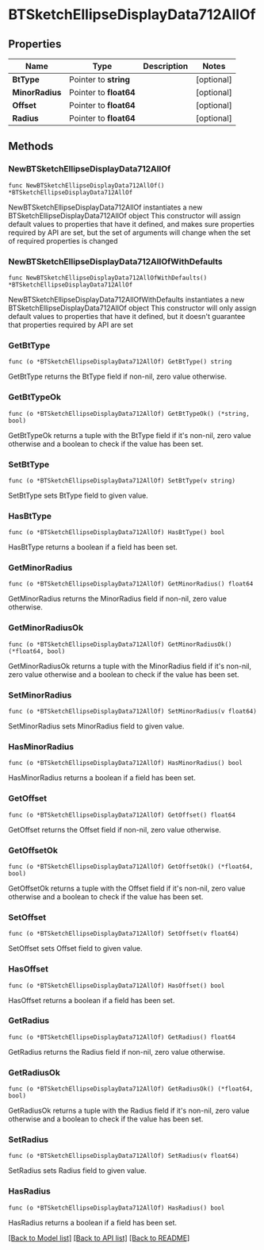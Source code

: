 # BTSketchEllipseDisplayData712AllOf

## Properties

Name | Type | Description | Notes
------------ | ------------- | ------------- | -------------
**BtType** | Pointer to **string** |  | [optional] 
**MinorRadius** | Pointer to **float64** |  | [optional] 
**Offset** | Pointer to **float64** |  | [optional] 
**Radius** | Pointer to **float64** |  | [optional] 

## Methods

### NewBTSketchEllipseDisplayData712AllOf

`func NewBTSketchEllipseDisplayData712AllOf() *BTSketchEllipseDisplayData712AllOf`

NewBTSketchEllipseDisplayData712AllOf instantiates a new BTSketchEllipseDisplayData712AllOf object
This constructor will assign default values to properties that have it defined,
and makes sure properties required by API are set, but the set of arguments
will change when the set of required properties is changed

### NewBTSketchEllipseDisplayData712AllOfWithDefaults

`func NewBTSketchEllipseDisplayData712AllOfWithDefaults() *BTSketchEllipseDisplayData712AllOf`

NewBTSketchEllipseDisplayData712AllOfWithDefaults instantiates a new BTSketchEllipseDisplayData712AllOf object
This constructor will only assign default values to properties that have it defined,
but it doesn't guarantee that properties required by API are set

### GetBtType

`func (o *BTSketchEllipseDisplayData712AllOf) GetBtType() string`

GetBtType returns the BtType field if non-nil, zero value otherwise.

### GetBtTypeOk

`func (o *BTSketchEllipseDisplayData712AllOf) GetBtTypeOk() (*string, bool)`

GetBtTypeOk returns a tuple with the BtType field if it's non-nil, zero value otherwise
and a boolean to check if the value has been set.

### SetBtType

`func (o *BTSketchEllipseDisplayData712AllOf) SetBtType(v string)`

SetBtType sets BtType field to given value.

### HasBtType

`func (o *BTSketchEllipseDisplayData712AllOf) HasBtType() bool`

HasBtType returns a boolean if a field has been set.

### GetMinorRadius

`func (o *BTSketchEllipseDisplayData712AllOf) GetMinorRadius() float64`

GetMinorRadius returns the MinorRadius field if non-nil, zero value otherwise.

### GetMinorRadiusOk

`func (o *BTSketchEllipseDisplayData712AllOf) GetMinorRadiusOk() (*float64, bool)`

GetMinorRadiusOk returns a tuple with the MinorRadius field if it's non-nil, zero value otherwise
and a boolean to check if the value has been set.

### SetMinorRadius

`func (o *BTSketchEllipseDisplayData712AllOf) SetMinorRadius(v float64)`

SetMinorRadius sets MinorRadius field to given value.

### HasMinorRadius

`func (o *BTSketchEllipseDisplayData712AllOf) HasMinorRadius() bool`

HasMinorRadius returns a boolean if a field has been set.

### GetOffset

`func (o *BTSketchEllipseDisplayData712AllOf) GetOffset() float64`

GetOffset returns the Offset field if non-nil, zero value otherwise.

### GetOffsetOk

`func (o *BTSketchEllipseDisplayData712AllOf) GetOffsetOk() (*float64, bool)`

GetOffsetOk returns a tuple with the Offset field if it's non-nil, zero value otherwise
and a boolean to check if the value has been set.

### SetOffset

`func (o *BTSketchEllipseDisplayData712AllOf) SetOffset(v float64)`

SetOffset sets Offset field to given value.

### HasOffset

`func (o *BTSketchEllipseDisplayData712AllOf) HasOffset() bool`

HasOffset returns a boolean if a field has been set.

### GetRadius

`func (o *BTSketchEllipseDisplayData712AllOf) GetRadius() float64`

GetRadius returns the Radius field if non-nil, zero value otherwise.

### GetRadiusOk

`func (o *BTSketchEllipseDisplayData712AllOf) GetRadiusOk() (*float64, bool)`

GetRadiusOk returns a tuple with the Radius field if it's non-nil, zero value otherwise
and a boolean to check if the value has been set.

### SetRadius

`func (o *BTSketchEllipseDisplayData712AllOf) SetRadius(v float64)`

SetRadius sets Radius field to given value.

### HasRadius

`func (o *BTSketchEllipseDisplayData712AllOf) HasRadius() bool`

HasRadius returns a boolean if a field has been set.


[[Back to Model list]](../README.md#documentation-for-models) [[Back to API list]](../README.md#documentation-for-api-endpoints) [[Back to README]](../README.md)



